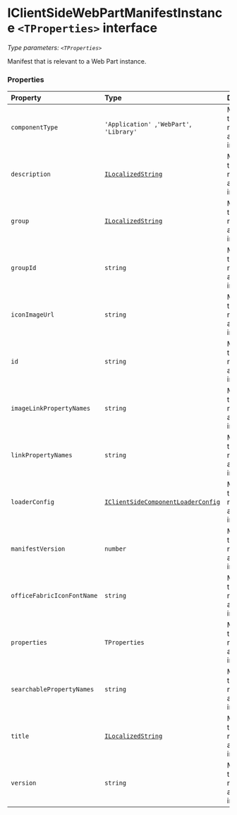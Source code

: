 # IClientSideWebPartManifestInstance `<TProperties>` interface



_Type parameters: `<TProperties>`_

Manifest that is relevant to a Web Part instance. 





### Properties

| Property	   | Type	| Description|
|:-------------|:-------|:-----------|
|`componentType`      | `'Application' `,` 'WebPart' `,` 'Library'` | Manifest that is relevant to a Web Part instance |
|`description`      | [`ILocalizedString`](../sp-module-interfaces/ilocalizedstring.md) | Manifest that is relevant to a Web Part instance |
|`group`      | [`ILocalizedString`](../sp-module-interfaces/ilocalizedstring.md) | Manifest that is relevant to a Web Part instance |
|`groupId`      | `string` | Manifest that is relevant to a Web Part instance |
|`iconImageUrl`      | `string` | Manifest that is relevant to a Web Part instance |
|`id`      | `string` | Manifest that is relevant to a Web Part instance |
|`imageLinkPropertyNames`      | `string` | Manifest that is relevant to a Web Part instance |
|`linkPropertyNames`      | `string` | Manifest that is relevant to a Web Part instance |
|`loaderConfig`      | [`IClientSideComponentLoaderConfig`](../sp-module-interfaces/iclientsidecomponentloaderconfig.md) | Manifest that is relevant to a Web Part instance |
|`manifestVersion`      | `number` | Manifest that is relevant to a Web Part instance |
|`officeFabricIconFontName`      | `string` | Manifest that is relevant to a Web Part instance |
|`properties`      | `TProperties` | Manifest that is relevant to a Web Part instance |
|`searchablePropertyNames`      | `string` | Manifest that is relevant to a Web Part instance |
|`title`      | [`ILocalizedString`](../sp-module-interfaces/ilocalizedstring.md) | Manifest that is relevant to a Web Part instance |
|`version`      | `string` | Manifest that is relevant to a Web Part instance |





